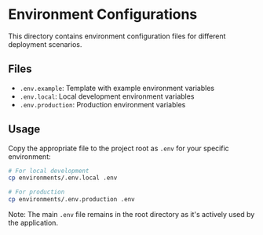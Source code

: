 # Environment Configurations

This directory contains environment configuration files for different deployment scenarios.

## Files

- `.env.example`: Template with example environment variables
- `.env.local`: Local development environment variables
- `.env.production`: Production environment variables

## Usage

Copy the appropriate file to the project root as `.env` for your specific environment:

```bash
# For local development
cp environments/.env.local .env

# For production
cp environments/.env.production .env
```

Note: The main `.env` file remains in the root directory as it's actively used by the application.
